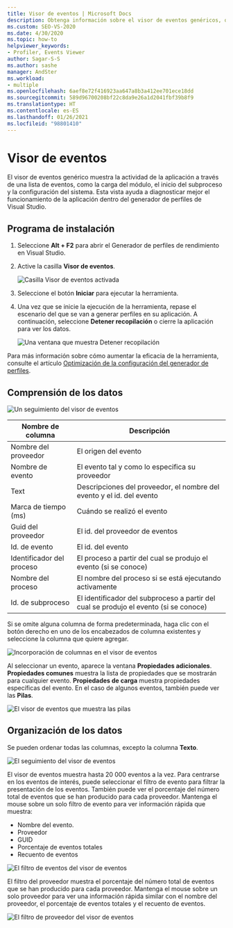 ```yaml
---
title: Visor de eventos | Microsoft Docs
description: Obtenga información sobre el visor de eventos genéricos, que ayuda a diagnosticar mejor el funcionamiento de su aplicación en el generador de perfiles de Visual Studio.
ms.custom: SEO-VS-2020
ms.date: 4/30/2020
ms.topic: how-to
helpviewer_keywords:
- Profiler, Events Viewer
author: Sagar-S-S
ms.author: sashe
manager: AndSter
ms.workload:
- multiple
ms.openlocfilehash: 6aef8e72f416923aa647a8b3a412ee701ece18dd
ms.sourcegitcommit: 589d96700208bf22c8da9e26a1d2041fbf39b8f9
ms.translationtype: HT
ms.contentlocale: es-ES
ms.lasthandoff: 01/26/2021
ms.locfileid: "98801410"
---
```

# <a name="events-viewer"></a>Visor de eventos

El visor de eventos genérico muestra la actividad de la aplicación a través de una lista de eventos, como la carga del módulo, el inicio del subproceso y la configuración del sistema. Esta vista ayuda a diagnosticar mejor el funcionamiento de la aplicación dentro del generador de perfiles de Visual Studio.

## <a name="setup"></a>Programa de instalación

1. Seleccione **Alt + F2** para abrir el Generador de perfiles de rendimiento en Visual Studio.

1. Active la casilla **Visor de eventos**.

   ![Casilla Visor de eventos activada](../profiling/media/eventsviewerselected.png "Casilla Visor de eventos activada")

1. Seleccione el botón **Iniciar** para ejecutar la herramienta.

1. Una vez que se inicie la ejecución de la herramienta, repase el escenario del que se van a generar perfiles en su aplicación. A continuación, seleccione **Detener recopilación** o cierre la aplicación para ver los datos.

   ![Una ventana que muestra Detener recopilación](../profiling/media/stopcollectioneventsviewer.png "Una ventana que muestra Detener recopilación")

Para más información sobre cómo aumentar la eficacia de la herramienta, consulte el artículo [Optimización de la configuración del generador de perfiles](../profiling/optimize-profiler-settings.md).

## <a name="understand-your-data"></a>Comprensión de los datos

![Un seguimiento del visor de eventos](../profiling/media/eventviewertrace.png "Un seguimiento del visor de eventos")

|Nombre de columna|Descripción|
|----------|---------------------|
|Nombre del proveedor|El origen del evento|
|Nombre de evento|El evento tal y como lo especifica su proveedor|
|Text|Descripciones del proveedor, el nombre del evento y el id. del evento|
|Marca de tiempo (ms)|Cuándo se realizó el evento|
|Guid del proveedor|El id. del proveedor de eventos|
|Id. de evento|El id. del evento|
|Identificador del proceso|El proceso a partir del cual se produjo el evento (si se conoce)|
|Nombre del proceso|El nombre del proceso si se está ejecutando activamente|
|Id. de subproceso|El identificador del subproceso a partir del cual se produjo el evento (si se conoce)|

Si se omite alguna columna de forma predeterminada, haga clic con el botón derecho en uno de los encabezados de columna existentes y seleccione la columna que quiere agregar.

![Incorporación de columnas en el visor de eventos](../profiling/media/eventvieweraddcolumns.png "Incorporación de columnas en el visor de eventos")

Al seleccionar un evento, aparece la ventana **Propiedades adicionales**. **Propiedades comunes** muestra la lista de propiedades que se mostrarán para cualquier evento. **Propiedades de carga** muestra propiedades específicas del evento. En el caso de algunos eventos, también puede ver las **Pilas**.

![El visor de eventos que muestra las pilas](../profiling/media/eventviewerstacks.png "El visor de eventos que muestra las pilas")

## <a name="organize-your-data"></a>Organización de los datos

Se pueden ordenar todas las columnas, excepto la columna **Texto**.

![El seguimiento del visor de eventos](../profiling/media/eventviewertrace.png "El seguimiento del visor de eventos")

El visor de eventos muestra hasta 20 000 eventos a la vez. Para centrarse en los eventos de interés, puede seleccionar el filtro de evento para filtrar la presentación de los eventos. También puede ver el porcentaje del número total de eventos que se han producido para cada proveedor. Mantenga el mouse sobre un solo filtro de evento para ver información rápida que muestra:

- Nombre del evento.
- Proveedor
- GUID
- Porcentaje de eventos totales
- Recuento de eventos

![El filtro de eventos del visor de eventos](../profiling/media/eventviewereventfilter.png "El filtro de eventos del visor de eventos")

El filtro del proveedor muestra el porcentaje del número total de eventos que se han producido para cada proveedor. Mantenga el mouse sobre un solo proveedor para ver una información rápida similar con el nombre del proveedor, el porcentaje de eventos totales y el recuento de eventos.

![El filtro de proveedor del visor de eventos](../profiling/media/eventviewerproviderfilter.png "El filtro de proveedor del visor de eventos")
